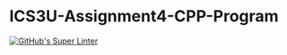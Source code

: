 # ICS3U-Assignment4-CPP-Program

[![GitHub's Super Linter](https://github.com/Igor-Zhelezniak-1/ICS3U-Assignment4-CPP-Program/workflows/GitHub's%20Super%20Linter/badge.svg)](https://github.com/Igor-Zhelezniak-1/ICS3U-Assignment4-CPP-Program/actions)
